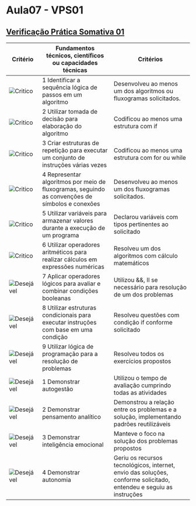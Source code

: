 # Aula07 - VPS01
## [Verificação Prática Somativa 01](https://docs.google.com/forms/d/e/1FAIpQLSd7sn-U5u6-dGZj29Onv24iy5cZC2mygPX_kFGkM0LyYbUNRQ/viewform?usp=sf_link)


|Critério|Fundamentos técnicos, científicos ou capacidades técnicas|Critérios|
|-|-|-|
|![Critico](https://raw.githubusercontent.com/wellifabio/senai2023/main/outros/assets/critico.png)|1 Identificar a sequência lógica de passos em um algoritmo|Desenvolveu ao menos um dos algoritmos ou fluxogramas solicitados.|
|![Critico](https://raw.githubusercontent.com/wellifabio/senai2023/main/outros/assets/critico.png)|2 Utilizar tomada de decisão para elaboração do algoritmo|Codificou ao menos uma estrutura com if|
|![Critico](https://raw.githubusercontent.com/wellifabio/senai2023/main/outros/assets/critico.png)|3 Criar estruturas de repetição para executar um conjunto de instruções várias vezes|Codificou ao menos uma estrutura com for ou while|
|![Critico](https://raw.githubusercontent.com/wellifabio/senai2023/main/outros/assets/critico.png)|4 Representar algoritmos por meio de fluxogramas, seguindo as convenções de símbolos e conexões|Desenvolveu ao menos um dos fluxogramas solicitados.|
|![Critico](https://raw.githubusercontent.com/wellifabio/senai2023/main/outros/assets/critico.png)|5 Utilizar variáveis para armazenar valores durante a execução de um programa|Declarou variáveis com tipos pertinentes ao solicitado|	
|![Critico](https://raw.githubusercontent.com/wellifabio/senai2023/main/outros/assets/critico.png)|6 Utilizar operadores aritméticos para realizar cálculos em expressões numéricas|Resolveu um dos algoritmos com cálculo matemáticos|
|![Desejável](https://raw.githubusercontent.com/wellifabio/senai2023/main/outros/assets/desejavel.png)|7 Aplicar operadores lógicos para avaliar e combinar condições booleanas|Utilizou &&, II se necessário para resolução de um dos problemas|
|![Desejável](https://raw.githubusercontent.com/wellifabio/senai2023/main/outros/assets/desejavel.png)|8 Utilizar estruturas condicionais para executar instruções com base em uma condição|Resolveu questões com condição if conforme solicitado|
|![Desejável](https://raw.githubusercontent.com/wellifabio/senai2023/main/outros/assets/desejavel.png)|9 Utilizar lógica de programação para a resolução de problemas|Resolveu todos os exercícios propostos|
|![Desejável](https://raw.githubusercontent.com/wellifabio/senai2023/main/outros/assets/desejavel.png)|1 Demonstrar autogestão|Utilizou o tempo de avaliação cumprindo todas as atividades|
|![Desejável](https://raw.githubusercontent.com/wellifabio/senai2023/main/outros/assets/desejavel.png)|2 Demonstrar pensamento analítico|Demonstrou a relação entre os problemas e a solução, implementando padrões reutilizáveis|
|![Desejável](https://raw.githubusercontent.com/wellifabio/senai2023/main/outros/assets/desejavel.png)|3 Demonstrar inteligência emocional|Manteve o foco na solução dos problemas propostos|
|![Desejável](https://raw.githubusercontent.com/wellifabio/senai2023/main/outros/assets/desejavel.png)|4 Demonstrar autonomia|Geriu os recursos tecnológicos, internet, envio das soluções, conforme solicitado, entendeu e seguiu as instruções|